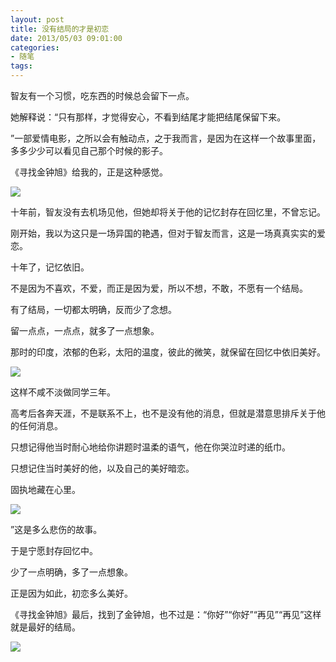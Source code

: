 ```yaml
---
layout: post
title: 没有结局的才是初恋
date: 2013/05/03 09:01:00
categories: 
- 随笔
tags: 
---
```


智友有一个习惯，吃东西的时候总会留下一点。

她解释说：“只有那样，才觉得安心，不看到结尾才能把结尾保留下来。

”一部爱情电影，之所以会有触动点，之于我而言，是因为在这样一个故事里面，多多少少可以看见自己那个时候的影子。

《寻找金钟旭》给我的，正是这种感觉。

![][1]

十年前，智友没有去机场见他，但她却将关于他的记忆封存在回忆里，不曾忘记。

刚开始，我以为这只是一场异国的艳遇，但对于智友而言，这是一场真真实实的爱恋。

十年了，记忆依旧。

不是因为不喜欢，不爱，而正是因为爱，所以不想，不敢，不愿有一个结局。

有了结局，一切都太明确，反而少了念想。

留一点点，一点点，就多了一点想象。

那时的印度，浓郁的色彩，太阳的温度，彼此的微笑，就保留在回忆中依旧美好。

![][2]

这样不咸不淡做同学三年。

高考后各奔天涯，不是联系不上，也不是没有他的消息，但就是潜意思排斥关于他的任何消息。

只想记得他当时耐心地给你讲题时温柔的语气，他在你哭泣时递的纸巾。

只想记住当时美好的他，以及自己的美好暗恋。

固执地藏在心里。

![][3]

”这是多么悲伤的故事。

于是宁愿封存回忆中。

少了一点明确，多了一点想象。

正是因为如此，初恋多么美好。

《寻找金钟旭》最后，找到了金钟旭，也不过是：“你好”“你好”“再见”“再见”这样就是最好的结局。

![][4]

[1]:http://ww4.sinaimg.cn/large/006tNc79gw1f5128p3ipfj30ev09v77k

[2]:http://ww1.sinaimg.cn/large/006tNc79gw1f5128wpf2kj30ev09vta7

[3]:http://ww4.sinaimg.cn/large/006tNc79gw1f51296gzebj30ev09v0um

[4]:http://ww4.sinaimg.cn/large/006tNc79gw1f5129hjibtj30ev09vdh5
